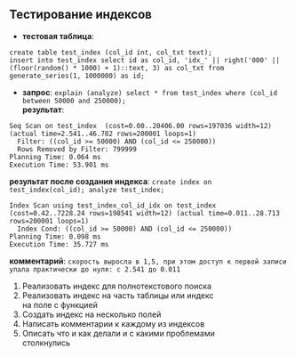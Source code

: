 ## Тестирование индексов

- **тестовая таблица**:
```
create table test_index (col_id int, col_txt text);
insert into test_index select id as col_id, 'idx_' || right('000' || (floor(random() * 1000) + 1)::text, 3) as col_txt from generate_series(1, 1000000) as id;
```

- **запрос**: `explain (analyze) select * from test_index where (col_id between 50000 and 250000);` \
**результат**:
```
Seq Scan on test_index  (cost=0.00..20406.00 rows=197036 width=12) (actual time=2.541..46.782 rows=200001 loops=1)
  Filter: ((col_id >= 50000) AND (col_id <= 250000))
  Rows Removed by Filter: 799999
Planning Time: 0.064 ms
Execution Time: 53.901 ms
```
**результат после создания индекса**: `create index on test_index(col_id); analyze test_index;`
```
Index Scan using test_index_col_id_idx on test_index  (cost=0.42..7228.24 rows=198541 width=12) (actual time=0.011..28.713 rows=200001 loops=1)
  Index Cond: ((col_id >= 50000) AND (col_id <= 250000))
Planning Time: 0.098 ms
Execution Time: 35.727 ms
```
**комментарий**: `скорость выросла в 1,5, при этом доступ к первой записи упала практически до нуля: с 2.541 до 0.011`

<ol>
<li>Реализовать индекс для полнотекстового поиска </li>
<li>Реализовать индекс на часть таблицы или индекс<br>на поле с функцией </li>
<li>Создать индекс на несколько полей</li>
<li>Написать комментарии к каждому из индексов</li>
<li>Описать что и как делали и с какими проблемами<br>столкнулись</li>
</ol>
</div>

